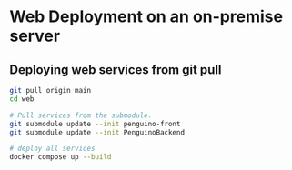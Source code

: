 # Web Deployment on an on-premise server
## Deploying web services from git pull
```bash
git pull origin main
cd web

# Pull services from the submodule.
git submodule update --init penguino-front
git submodule update --init PenguinoBackend

# deploy all services
docker compose up --build
```
